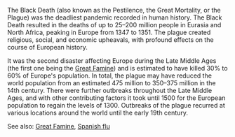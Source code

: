 <!--
title:       Black Death
subtitle:    mid XIV
from:        1347
to:          1351
short:       was the deadliest pandemic recorded in human history
imageUrl:    https://upload.wikimedia.org/wikipedia/commons/thumb/e/ea/Paul_F%C3%BCrst%2C_Der_Doctor_Schnabel_von_Rom_%28coloured_version%29.png/343px-Paul_F%C3%BCrst%2C_Der_Doctor_Schnabel_von_Rom_%28coloured_version%29.png
wikiUrl:     https://en.wikipedia.org/wiki/Black_Death
-->


The Black Death (also known as the Pestilence, the Great Mortality, or the Plague) was the deadliest pandemic recorded in human history. The Black Death resulted in the deaths of up to 25–200 million people in Eurasia and North Africa, peaking in Europe from 1347 to 1351. The plague created religious, social, and economic upheavals, with profound effects on the course of European history.

It was the second disaster affecting Europe during the Late Middle Ages (the first one being the [Great Famine](/p/great-famine/)) and is estimated to have killed 30% to 60% of Europe's population. In total, the plague may have reduced the world population from an estimated 475 million to 350–375 million in the 14th century. There were further outbreaks throughout the Late Middle Ages, and with other contributing factors it took until 1500 for the European population to regain the levels of 1300. Outbreaks of the plague recurred at various locations around the world until the early 19th century.


See also: [Great Famine](/p/great-famine/), [Spanish flu](/p/spanish-flu/)